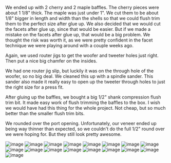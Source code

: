 
We ended up with 2 cherry and 2 maple baffles. The cherry pieces were about 1 1/8" thick. The maple was just under 1". We cut them to be about 1/8" bigger in length and width than the shells so that we could flush trim them to the perfect size after glue up. We also decided that we would cut the facets after glue up, since that would be easier. But if we made a mistake on the facets after glue up, that would be a big problem. We thought the risk was worth it, as we were pretty confident in the facet technique we were playing around with a couple weeks ago.

Again, we used router jigs to get the woofer and tweeter holes just right. Then put a nice big chamfer on the insides.

We had one router jig slip, but luckily it was on the through hole of the woofer, so no big deal. We cleaned this up with a spindle sander. This sander also made it really easy to open up the tweeter through holes to just the right size for a press fit.

After gluing up the baffles, we bought a big 1/2" shank compression flush trim bit. It made easy work of flush trimming the baffles to the box. I wish we would have had this thing for the whole project. Not cheap, but so much better than the smaller flush trim bits.

We rounded over the port opening. Unfortunately, our veneer ended up being way thinner than expected, so we couldn't do the full 1/2" round over we were hoping for. But they still look pretty awesome. 


![image](/build-pics/IMG_6166.JPG)
![image](/build-pics/IMG_6167.JPG)
![image](/build-pics/IMG_6172.JPG)
![image](/build-pics/IMG_6173.JPG)
![image](/build-pics/IMG_6175.JPG)
![image](/build-pics/IMG_6176.JPG)
![image](/build-pics/IMG_6177.JPG)
![image](/build-pics/IMG_6178.JPG)
![image](/build-pics/IMG_6179.JPG)
![image](/build-pics/IMG_6180.JPG)
![image](/build-pics/IMG_6182.JPG)
![image](/build-pics/IMG_6183.JPG)
![image](/build-pics/IMG_6184.JPG)
![image](/build-pics/IMG_6197.JPG)
![image](/build-pics/IMG_6200.JPG)
![image](/build-pics/IMG_6204.JPG)
![image](/build-pics/IMG_6202.JPG)
